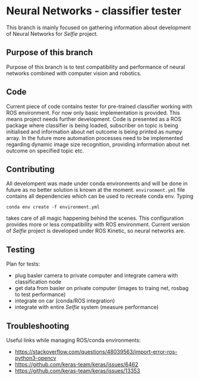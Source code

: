  # Neural Networks - classifier tester

 This branch is mainly focused on gathering information about development of Neural Networks for *Selfie* project. 

 ## Purpose of this branch

 Purpose of this branch is to test compatibility and performance of neural networks combined with computer vision and robotics.

 ## Code

 Current piece of code contains tester for pre-trained classifier working with ROS environment. For now only basic implementation is provided. This means project needs further development. Code is presented as a ROS package where classifier is being loaded, subscriber on topic is being initialised and information about net outcome is being printed as numpy array. In the future more automation processes need to be implemented regarding dynamic image size recognition, providing information about net outcome on specified topic etc. 

 ## Contributing

 All develompent was made under conda environments and will be done in future as no better solution is known at the moment. `environment.yml` file contains all dependencies which can be used to recreate conda env. Typing

```
conda env create -f environment.yml
```

takes care of all magic happening behind the scenes. This configuration provides more or less compatibility with ROS environment. Current version of *Selfie* project is developed under ROS Kinetic, so neural networks are.

 ## Testing

 Plan for tests:
 - plug basler camera to private computer and integrate camera with classification node
 - get data from basler on private computer (images to traing net, rosbag to test performance)
 - integrate on car (conda/ROS integration)
 - integrate with entire *Selfie* system (measure performance)

 ## Troubleshooting

 Useful links while managing ROS/conda environments:
 - https://stackoverflow.com/questions/48039563/import-error-ros-python3-opencv
 - https://github.com/keras-team/keras/issues/6462
 - https://github.com/keras-team/keras/issues/13353
